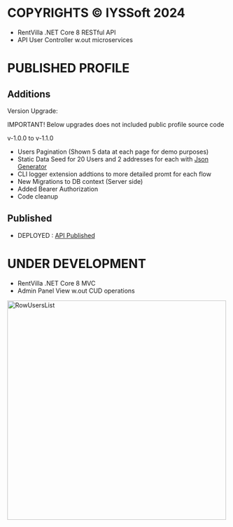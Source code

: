 # COPYRIGHTS © IYSSoft 2024
- RentVilla .NET Core 8 RESTful API
- API User Controller w.out microservices

# PUBLISHED PROFILE
## Additions

Version Upgrade: 

IMPORTANT! Below upgrades does not included public profile source code

v-1.0.0 to v-1.1.0
- Users Pagination (Shown 5 data at each page for demo purposes)
- Static Data Seed for 20 Users and 2 addresses for each with <a href="https://json-generator.com/">Json Generator</a>
- CLI logger extension addtions to more detailed promt for each flow
- New Migrations to DB context (Server side)
- Added Bearer Authorization
- Code cleanup
  
## Published
- DEPLOYED : <a href="https://rentvilla.iyssoft.com/index.html">API Published</a>

# UNDER DEVELOPMENT

- RentVilla .NET Core 8 MVC
- Admin Panel View w.out CUD operations

<img src="https://github.com/GirayTurker/RentVilla_API/assets/89690556/1f7fb596-c1ab-472e-8e04-2c39a162c9d1" alt="RowUsersList" width="500">

